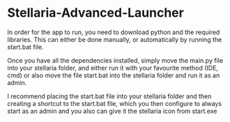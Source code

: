# Stellaria-Advanced-Launcher

In order for the app to run, you need to download python and the required libraries. This can either be done manually, or automatically by running the start.bat file.

Once you have all the dependencies installed, simply move the main.py file into your stellaria folder, and either run it with your favourite method (IDE, cmd) or also move the file start.bat into the stellaria folder and run it as an admin. 

I recommend placing the start.bat file into your stellaria folder and then creating a shortcut to the start.bat file, which you then configure to always start as an admin and you also can give it the stellaria icon from start.exe
